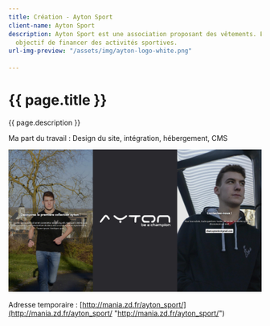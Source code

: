 ```yaml
---
title: Création - Ayton Sport
client-name: Ayton Sport
description: Ayton Sport est une association proposant des vêtements. Elle a pour
  objectif de financer des activités sportives.
url-img-preview: "/assets/img/ayton-logo-white.png"

---
```

# {{ page.title }}

{{ page.description }}

Ma part du travail : Design du site, intégration, hébergement, CMS

![](/assets/uploads/screenshot_ayton_sport.jpg)

Adresse temporaire : [http://mania.zd.fr/ayton_sport/](http://mania.zd.fr/ayton_sport/ "http://mania.zd.fr/ayton_sport/")